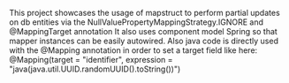 This project showcases the usage of mapstruct to perform partial updates on db entities via the NullValuePropertyMappingStrategy.IGNORE and @MappingTarget annotation
It also uses component model Spring so that mapper instances can be easily autowired.
Also java code is directly used with the @Mapping annotation in order to set a target field like here: @Mapping(target = "identifier", expression = "java(java.util.UUID.randomUUID().toString())")

